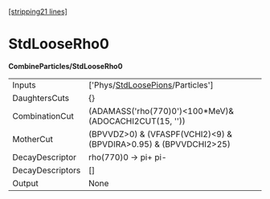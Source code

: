 [[stripping21 lines]](./stripping21-index)

# StdLooseRho0

**CombineParticles/StdLooseRho0**

|                  |                                                                                   |
|------------------|-----------------------------------------------------------------------------------|
| Inputs           | ['Phys/[StdLoosePions](./stripping21-commonparticles-stdloosepions)/Particles'] |
| DaughtersCuts    | {}                                                                                |
| CombinationCut   | (ADAMASS('rho(770)0')\<100\*MeV)& (ADOCACHI2CUT(15, ''))                          |
| MotherCut        | (BPVVDZ\>0) & (VFASPF(VCHI2)\<9) & (BPVDIRA\>0.95) & (BPVVDCHI2\>25)              |
| DecayDescriptor  | rho(770)0 -\> pi+ pi-                                                             |
| DecayDescriptors | []                                                                              |
| Output           | None                                                                              |
